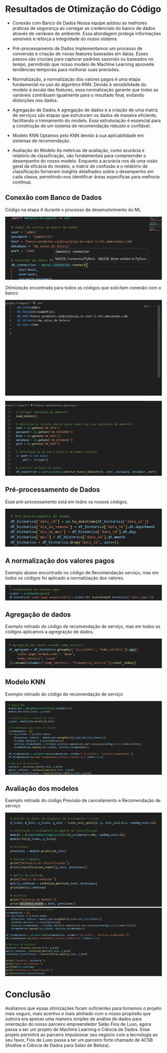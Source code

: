 # Resultados de Otimização do Código

- Conexão com Banco de Dados Nossa equipe adotou as melhores práticas de segurança ao carregar as credenciais do banco de dados através de variáveis de ambiente. Essa abordagem protege informações sensíveis e reforça a integridade do nosso sistema.

- Pré-processamento de Dados Implementamos um processo de conversão e criação de novas features baseadas em datas. Esses passos são cruciais para capturar padrões sazonais ou baseados no tempo, permitindo que nosso modelo de Machine Learning aproveite tendências temporais para melhorar suas previsões.

- Normalização,  a normalização dos valores pagos é uma etapa fundamental no uso do algoritmo KNN. Devido à sensibilidade do modelo à escala das features, essa normalização garante que todas as variáveis contribuam igualmente para o resultado final, evitando distorções nos dados.

- Agregação de Dados A agregação de dados e a criação de uma matriz de serviços são etapas que estruturam os dados de maneira eficiente, facilitando o treinamento do modelo. Essa estruturação é essencial para a construção de um sistema de recomendação robusto e confiável.

- Modelo KNN Optamos pelo KNN devido à sua aplicabilidade em sistemas de recomendação.

- Avaliação do Modelo As métricas de avaliação, como acurácia e relatório de classificação, são fundamentais para compreender o desempenho do nosso modelo. Enquanto a acurácia nos dá uma visão geral da eficácia do modelo, a matriz de confusão e o relatório de classificação fornecem insights detalhados sobre o desempenho em cada classe, permitindo-nos identificar áreas específicas para melhoria contínua. 

## Conexão com Banco de Dados

Código na etapa 4 durante o processo de desenvolvimento do ML

![alt text](image-7.png)

Otimização encontrada para todos os códigos que solicitam conexão com o banco

![alt text](image-8.png)

![alt text](image-9.png)



## Pré-processamento de Dados

Esse pré-processamento está em todos os nossos códigos. 

![alt text](image-10.png)


## A normalização dos valores pagos

Exemplo abaixo encontrado no código de Recomendação serviço, mas em todos os códigos foi aplicado a normalização dos valores.

![alt text](image-12.png)


## Agregação de dados 

Exemplo retirado do código de recomendação de serviço, mas em todos os códigos aplicamos a agregração de dados. 

![alt text](image-13.png)


## Modelo KNN 

Exemplo retirado do código de recomendação de serviço

![alt text](image-14.png)


## Avaliação dos modelos

Exemplo retirado do código Previsão de cancelamento e Recomendação de serviço

![alt text](image-15.png)
![alt text](image-16.png)


# Conclusão

Avaliamos que essas otimizações foram suficientes para tornamos o projeto mais seguro, mais acertivo e mais alinhado com o nosso propósito que outrora era apenas uma maneira simples de análise de dados para orientação do nosso parceiro empreendedor Salão Fios de Luxo, agora passa a ser um projeto de Machine Learning e Ciência de Dados. Esse projeto permitirá ao parceiro impulsionar seu negócio com a tecnologia ao seu favor, Fios de Luxo passa a ter um parceiro forte chamado de ACSB (Análise e Ciência de Dados para Salao de Beleza). 
